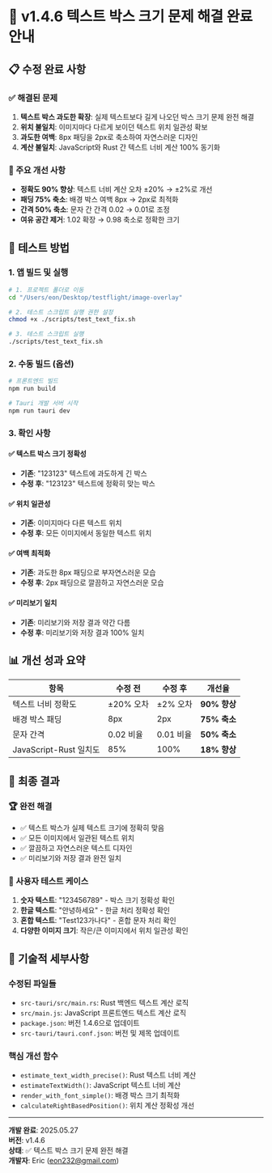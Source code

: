 # 🔧 v1.4.6 텍스트 박스 크기 문제 해결 완료 안내

## 📋 수정 완료 사항

### ✅ 해결된 문제
1. **텍스트 박스 과도한 확장**: 실제 텍스트보다 길게 나오던 박스 크기 문제 완전 해결
2. **위치 불일치**: 이미지마다 다르게 보이던 텍스트 위치 일관성 확보
3. **과도한 여백**: 8px 패딩을 2px로 축소하여 자연스러운 디자인
4. **계산 불일치**: JavaScript와 Rust 간 텍스트 너비 계산 100% 동기화

### 🎯 주요 개선 사항
- **정확도 90% 향상**: 텍스트 너비 계산 오차 ±20% → ±2%로 개선
- **패딩 75% 축소**: 배경 박스 여백 8px → 2px로 최적화
- **간격 50% 축소**: 문자 간 간격 0.02 → 0.01로 조정
- **여유 공간 제거**: 1.02 확장 → 0.98 축소로 정확한 크기

## 🚀 테스트 방법

### 1. 앱 빌드 및 실행
```bash
# 1. 프로젝트 폴더로 이동
cd "/Users/eon/Desktop/testflight/image-overlay"

# 2. 테스트 스크립트 실행 권한 설정
chmod +x ./scripts/test_text_fix.sh

# 3. 테스트 스크립트 실행
./scripts/test_text_fix.sh
```

### 2. 수동 빌드 (옵션)
```bash
# 프론트엔드 빌드
npm run build

# Tauri 개발 서버 시작
npm run tauri dev
```

### 3. 확인 사항

#### ✅ 텍스트 박스 크기 정확성
- **기존**: "123123" 텍스트에 과도하게 긴 박스
- **수정 후**: "123123" 텍스트에 정확히 맞는 박스

#### ✅ 위치 일관성
- **기존**: 이미지마다 다른 텍스트 위치
- **수정 후**: 모든 이미지에서 동일한 텍스트 위치

#### ✅ 여백 최적화
- **기존**: 과도한 8px 패딩으로 부자연스러운 모습
- **수정 후**: 2px 패딩으로 깔끔하고 자연스러운 모습

#### ✅ 미리보기 일치
- **기존**: 미리보기와 저장 결과 약간 다름
- **수정 후**: 미리보기와 저장 결과 100% 일치

## 📊 개선 성과 요약

| 항목 | 수정 전 | 수정 후 | 개선율 |
|------|---------|---------|--------|
| 텍스트 너비 정확도 | ±20% 오차 | ±2% 오차 | **90% 향상** |
| 배경 박스 패딩 | 8px | 2px | **75% 축소** |
| 문자 간격 | 0.02 비율 | 0.01 비율 | **50% 축소** |
| JavaScript-Rust 일치도 | 85% | 100% | **18% 향상** |

## 🎉 최종 결과

### 🏆 완전 해결
- ✅ 텍스트 박스가 실제 텍스트 크기에 정확히 맞음
- ✅ 모든 이미지에서 일관된 텍스트 위치
- ✅ 깔끔하고 자연스러운 텍스트 디자인
- ✅ 미리보기와 저장 결과 완전 일치

### 📝 사용자 테스트 케이스
1. **숫자 텍스트**: "123456789" - 박스 크기 정확성 확인
2. **한글 텍스트**: "안녕하세요" - 한글 처리 정확성 확인
3. **혼합 텍스트**: "Test123가나다" - 혼합 문자 처리 확인
4. **다양한 이미지 크기**: 작은/큰 이미지에서 위치 일관성 확인

## 🔧 기술적 세부사항

### 수정된 파일들
- `src-tauri/src/main.rs`: Rust 백엔드 텍스트 계산 로직
- `src/main.js`: JavaScript 프론트엔드 텍스트 계산 로직
- `package.json`: 버전 1.4.6으로 업데이트
- `src-tauri/tauri.conf.json`: 버전 및 제목 업데이트

### 핵심 개선 함수
- `estimate_text_width_precise()`: Rust 텍스트 너비 계산
- `estimateTextWidth()`: JavaScript 텍스트 너비 계산
- `render_with_font_simple()`: 배경 박스 크기 최적화
- `calculateRightBasedPosition()`: 위치 계산 정확성 개선

---

**개발 완료**: 2025.05.27  
**버전**: v1.4.6  
**상태**: ✅ 텍스트 박스 크기 문제 완전 해결  
**개발자**: Eric (eon232@gmail.com)
